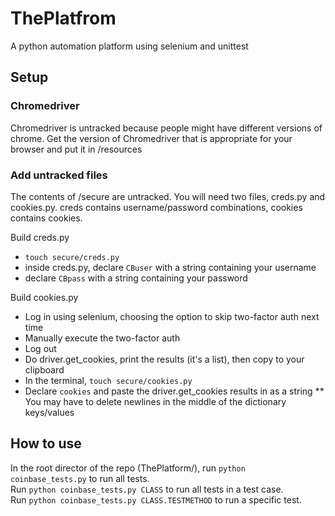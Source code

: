 # ThePlatfrom
A python automation platform using selenium and unittest

## Setup

### Chromedriver

Chromedriver is untracked because people might have different versions of chrome. Get the version of Chromedriver that is appropriate for your browser and put it in /resources

### Add untracked files

The contents of /secure are untracked. You will need two files, creds.py and cookies.py. creds contains username/password combinations, cookies contains cookies.

Build creds.py
* `touch secure/creds.py`
* inside creds.py, declare `CBuser` with a string containing your username
* declare `CBpass` with a string containing your password

Build cookies.py
* Log in using selenium, choosing the option to skip two-factor auth next
               time
* Manually execute the two-factor auth
* Log out
* Do driver.get_cookies, print the results (it's a list), then copy to your clipboard
* In the terminal, `touch secure/cookies.py`
* Declare `cookies` and paste the driver.get_cookies results in as a string
** You may have to delete newlines in the middle of the dictionary keys/values

## How to use

In the root director of the repo (ThePlatform/), run `python coinbase_tests.py` to run all tests.  
Run `python coinbase_tests.py CLASS` to run all tests in a test case.  
Run `python coinbase_tests.py CLASS.TESTMETHOD` to run a specific test.  
